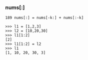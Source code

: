 ### nums[:]
```python3
189 nums[:] = nums[-k:] + nums[:-k]

>>> l1 = [1,2,3]
>>> l2 = [10,20,30]
>>> l1[1:2]
[2]
>>> l1[1:2] = l2
>>> l1
[1, 10, 20, 30, 3]
```
